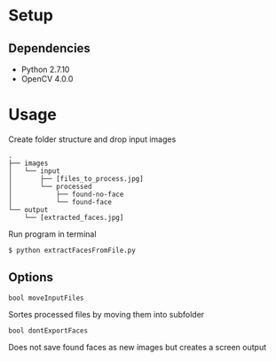 # Setup

## Dependencies

- Python 2.7.10
- OpenCV 4.0.0

# Usage

Create folder structure and drop input images

```
.
├── images
│   └── input
│       ├── [files_to_process.jpg]
│       └── processed
│           ├── found-no-face
│           └── found-face
└── output
    └── [extracted_faces.jpg]
```

Run program in terminal

`$ python extractFacesFromFile.py`

## Options

`bool moveInputFiles`

Sortes processed files by moving them into subfolder

`bool dontExportFaces`

Does not save found faces as new images but creates a screen output



